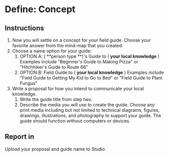 # Define: Concept

## Instructions

1. Now you will settle on a concept for your field guide. Choose your favorite answer from the mind-map that you created.
2. Choose a name option for your guide:
   1. OPTION A: \( **person type **\)'s Guide to \( **your local knowledge** \) Examples include "Beginner's Guide to Making Pizza" or "Hitchhiker's Guide to Route 66"
   2. OPTION B: Field Guide to \( **your local knowledge** \) Examples include "Field Guide to Getting My Kid to Go to Bed" or "Field Guide to Plant Fungus"
3. Write a proposal for how you intend to communicate your local knowledge.
   1. Write the guide title from step two.
   2. Describe the media you will use to create the guide. Choose any print media including but not limited to technical diagrams, figures, drawings, illustrations, and photography to support your guide. The guide should function without computers or devices.


## Report in

Upload your proposal and guide name to Studio

